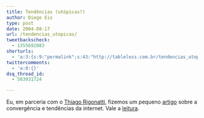 ```yaml
---
title: Tendências (utópicas?)
author: Diego Eis
type: post
date: 2004-08-17
url: /tendencias_utopicas/
tweetbackscheck:
  - 1355692083
shorturls:
  - 'a:3:{s:9:"permalink";s:43:"http://tableless.com.br/tendencias_utopicas";s:7:"tinyurl";s:26:"http://tinyurl.com/3kwqou6";s:4:"isgd";s:19:"http://is.gd/ClfQs0";}'
twittercomments:
  - 'a:0:{}'
dsq_thread_id:
  - 503031724

---
```

Eu, em parceria com o [Thiago Rigonatti][1], fizemos um pequeno [artigo][2] sobre a convergência e tendências da internet. Vale a [leitura][3].

 [1]: http://www.mobilelife.com.br/
 [2]: http://mobilelife.com.br/artigos/tendencia.asp
 [3]: http://tableless.com.br/artigos/tendencias.asp